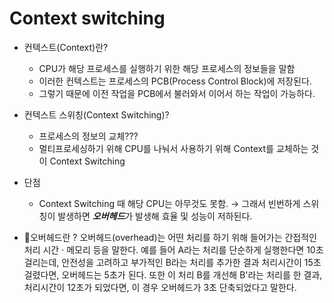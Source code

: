 # Context switching

- 컨텍스트(Context)란?
    - CPU가 해당 프로세스를 실행하기 위한 해당 프로세스의 정보들을 말함
    - 이러한 컨텍스트는 프로세스의 PCB(Process Control Block)에 저장된다.
    - 그렇기 때문에 이전 작업을 PCB에서 불러와서 이어서 하는 작업이 가능하다.

- 컨텍스트 스위칭(Context Switching)?
    - 프로세스의 정보의 교체???
    - 멀티프로세싱하기 위해 CPU를 나눠서 사용하기 위해 Context를 교체하는 것이 Context Switching

- 단점
    - Context Switching 때 해당 CPU는 아무것도 못함. → 그래서 빈번하게 스위칭이 발생하면 ***오버헤드***가 발생해 효율 및 성능이 저하된다.

* 🚩오버헤드란 ? 오버헤드(overhead)는 어떤 처리를 하기 위해 들어가는 간접적인 처리 시간 · 메모리 등을 말한다.
예를 들어 A라는 처리를 단순하게 실행한다면 10초 걸리는데, 안전성을 고려하고 부가적인 B라는 처리를 추가한 결과 처리시간이 15초 걸렸다면, 오버헤드는 5초가 된다. 또한 이 처리 B를 개선해 B'라는 처리를 한 결과, 처리시간이 12초가 되었다면, 이 경우 오버헤드가 3초 단축되었다고 말한다.
